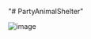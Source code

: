 "# PartyAnimalShelter" 

![image](https://user-images.githubusercontent.com/31422704/50576647-18f8ee00-0dcb-11e9-8a91-517a59c8f9b0.png)
